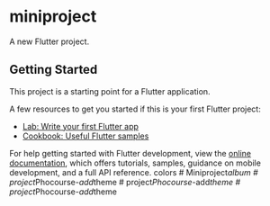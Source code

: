 # miniproject

A new Flutter project.

## Getting Started

This project is a starting point for a Flutter application.

A few resources to get you started if this is your first Flutter project:

- [Lab: Write your first Flutter app](https://docs.flutter.dev/get-started/codelab)
- [Cookbook: Useful Flutter samples](https://docs.flutter.dev/cookbook)

For help getting started with Flutter development, view the
[online documentation](https://docs.flutter.dev/), which offers tutorials,
samples, guidance on mobile development, and a full API reference.
colors #   M i n i p r o j e c t _ a l b u m  
 #   p r o j e c t _ P h o c o u r s e - _ a d d _ t h e m e  
 #   p r o j e c t _ P h o c o u r s e - _ a d d _ t h e m e  
 #   p r o j e c t _ P h o c o u r s e - _ a d d _ t h e m e  
 